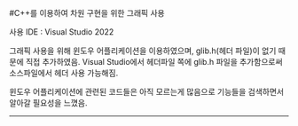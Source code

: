 #C++를 이용하여 차원 구현을 위한 그래픽 사용

사용 IDE : Visual Studio 2022

그래픽 사용을 위해 윈도우 어플리케이션을 이용하였으며, glib.h(헤더 파일)이 없기 때문에 직접 추가하였음. 
Visual Studio에서 헤더파일 쪽에 glib.h 파일을 추가함으로써 소스파일에서 헤더 사용 가능해짐.

윈도우 어플리케이션에 관련된 코드들은 아직 모르는게 많음으로 기능들을 검색하면서 알아갈 필요성을 느꼈음.

--------------------------------------------------------------------------------------------------


